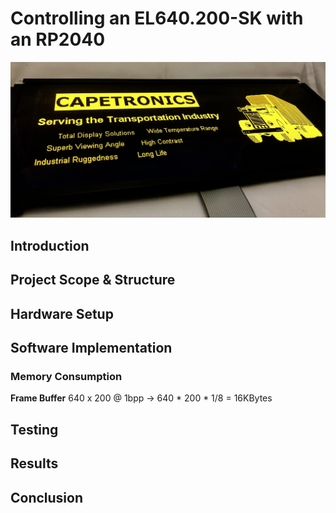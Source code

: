 # Controlling an EL640.200-SK with an RP2040
![EL640.200-SK Image](el640.200sk.png)

## Introduction

## Project Scope & Structure

## Hardware Setup

## Software Implementation

### Memory Consumption

**Frame Buffer**
640 x 200 @ 1bpp -> 640 * 200 * 1/8 = 16KBytes


## Testing

## Results

## Conclusion
